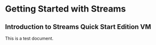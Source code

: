 ---
---
#  Getting Started with Streams

## Introduction to Streams Quick Start Edition VM 
This is a test document.
